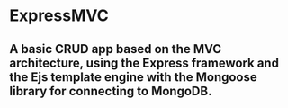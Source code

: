 # ExpressMVC
## A basic CRUD app based on the MVC architecture, using the Express framework and the Ejs template engine with the Mongoose library for connecting to MongoDB.
